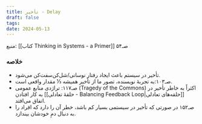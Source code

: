 ```yaml
---
title: تأخیر - Delay
draft: false
tags: 
date: 2024-05-13
---
```

منبع: [[کتاب Thinking in Systems - a Primer]] صـ۵۴

### خلاصه

- تأخیر در سیستم باعث ایجاد رفتار نوسانی/شل‌کن‌سفت‌کن می‌شود.
- صـ۱۰۳:به تجربهٔ نویسنده، تصور ما از تأخیر همیشه ⅓ مقدار واقعی است.
- صـ۱۱۷: تراژدی منابع عمومی (Tragedy of the Commons) اکثراً به خاطر تأخیر در به کار افتادن [[حلقهٔ تعادلی - Balancing Feedback Loop|حلقه‌های تعادلی]] اتفاق می‌افتد.
- صـ۱۵۲ در صورتی که تأخیر در سیستمی بسیار کم باشد، خطر آن را دارد که افراد را به دنبال دمِ خودشان بیندازد.